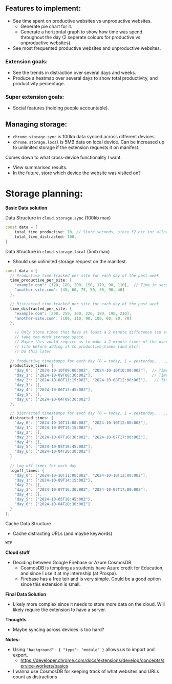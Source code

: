 ## Features to implement:

- See time spent on productive websites vs unproductive websites.
    - Generate pie chart for it.
    - Generate a horizontal graph to show how time was spend throughout the day (2 seperate colours for productive vs unproductive websites).
- See most frequented productive websites and unproductive websites.

### Extension goals:
- See the trends in distraction over several days and weeks. 
- Produce a heatmap over several days to show total productivity, and productivity percentage.

### Super extension goals:
- Social features (holding people accountable).

## Managing storage:
- `chrome.storage.sync` is 100kb data synced across different devices.
- `chrome.storage.local` is 5MB data on local device. Can be increased up to unlimited storage if the extension requests it on manifest.

Comes down to what cross-device functionality I want.
- View summarised results.
- In the future, store which device the website was visited on?

# Storage planning:

**Basic Data solution**

Data Structure in `cloud.storage.sync` (100kb max)

```cpp
const data = {
	total_time_productive: 10, // Store seconds, since 32-bit int allows for 68 yrs max.
	total_time_distracted: 100,
}
```

Data Structure in `cloud.storage.local` (5mb max)

- Should use unlimited storage request on the manifest.

```cpp
const data = {
  // Productive time tracked per site for each day of the past week
  time_productive_per_site: {
    "example.com": [120, 180, 200, 150, 170, 90, 110],  // Time in seconds for each day (0 = today, 6 = 6 days ago)
    "another-site.com": [45, 60, 75, 50, 30, 90, 40]
  },

  // Distracted time tracked per site for each day of the past week
  time_distracted_per_site: {
    "example.com": [300, 250, 200, 220, 180, 190, 210],
    "another-site.com": [100, 110, 90, 100, 60, 80, 70]
  },

	// Only store times that have at least a 2 minute difference (so switching tabs doesn't
	// take too much storage space.
	// Maybe this would require us to make a 2 minute timer of the user staying on the same 
	// site before adding it to productive_times (and etc). 
	// Do this later
	
  // Productive timestamps for each day (0 = today, 1 = yesterday, ..., 6 = 6 days ago)
  productive_times: {
    "day_0": ["2024-10-10T09:00:00Z", "2024-10-10T10:00:00Z"],  // Timestamps when user was productive today
    "day_1": ["2024-10-09T08:30:00Z"],                          // Timestamps for the previous day
    "day_2": ["2024-10-08T11:15:00Z", "2024-10-08T12:00:00Z"],   // Timestamps for 2 days ago
    "day_3": [],
    "day_4": ["2024-10-06T13:45:00Z"],
    "day_5": [],
    "day_6": ["2024-10-04T09:30:00Z"]
  },

  // Distracted timestamps for each day (0 = today, 1 = yesterday, ..., 6 = 6 days ago)
  distracted_times: {
    "day_0": ["2024-10-10T11:00:00Z", "2024-10-10T12:00:00Z"],
    "day_1": ["2024-10-09T14:15:00Z"],
    "day_2": [],
    "day_3": ["2024-10-07T16:30:00Z", "2024-10-07T17:00:00Z"],
    "day_4": [],
    "day_5": ["2024-10-05T18:45:00Z"],
    "day_6": ["2024-10-04T20:30:00Z"]
  }
  
  // Log off times for each day
  logoff_times: {
    "day_0": ["2024-10-10T11:00:00Z", "2024-10-10T12:00:00Z"],
    "day_1": ["2024-10-09T14:15:00Z"],
    "day_2": [],
    "day_3": ["2024-10-07T16:30:00Z", "2024-10-07T17:00:00Z"],
    "day_4": [],
    "day_5": ["2024-10-05T18:45:00Z"],
    "day_6": ["2024-10-04T20:30:00Z"]
  }
};
```

Cache Data Structure

- Cache distracting URLs (and maybe keywords)

```cpp
WIP
```
**Cloud stuff**
- Deciding between Google Firebase or Azure CosmosDB
  - CosmosDB is tempting as students have Azure credit for Education, and since I use it at my internship (at Prospa).
  - Firebase has a free teir and is very simple. Could be a good option since this extension is small.


**Final Data Solution**

- Likely more complex since it needs to store more data on the cloud. Will likely require the extension to have a server.



**Thoughts**

- Maybe syncing across devices is too hard?

**Notes:**

- Using `"background": { "type": "module" }` allows us to import and export.
  - https://developer.chrome.com/docs/extensions/develop/concepts/service-workers/basics
- I wanna use CosmosDB for keeping track of what websites and URLs count as distractions
